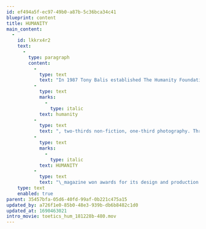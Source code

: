 ```yaml
---
id: ef494a5f-ec97-49b0-a87b-5c36bca34c41
blueprint: content
title: HUMANITY
main_content:
  -
    id: lkkrx4r2
    text:
      -
        type: paragraph
        content:
          -
            type: text
            text: "In 1987 Tony Balis established The Humanity Foundation (later changed to The Humanity Initiative), with its mission of “encouraging people to understand this planet as our common home.” To initiate “a conversation with the world,” he began publishing the journal\_"
          -
            type: text
            marks:
              -
                type: italic
            text: humanity
          -
            type: text
            text: ", two-thirds non-fiction, one-third photography. Three issues were produced: the preview in 1991; the premier in July 1996; the second issue in July 1997. Tom Ockerse became an integral partner in this effort and was responsible for formulating the magazine’s design principles and its “visual voice,”\_as well as participating in editorial strategy. The\_"
          -
            type: text
            marks:
              -
                type: italic
            text: HUMANITY
          -
            type: text
            text: "\_magazine won awards for its design and production excellence. While copies of the three issues of ran out years ago, some remain available from TOE—but only as a set of three."
    type: text
    enabled: true
parent: 35457bfa-05d6-40fd-99af-0b221c475a15
updated_by: a726f1e0-85b0-48e3-939b-db6b8482c1d0
updated_at: 1690463021
intro_movie: toetics_hum_181228b-480.mov
---
```

